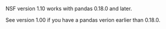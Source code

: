 NSF version 1.10 works with pandas 0.18.0 and later.

See version 1.00 if you have a pandas verion earlier than 0.18.0.
